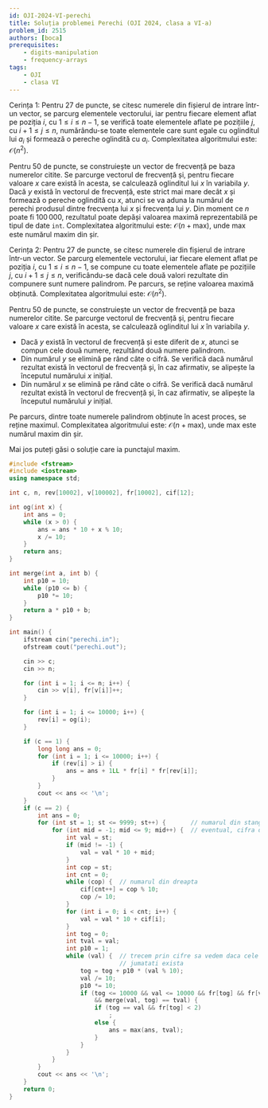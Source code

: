 ```yaml
---
id: OJI-2024-VI-perechi
title: Soluția problemei Perechi (OJI 2024, clasa a VI-a)
problem_id: 2515
authors: [boca]
prerequisites:
    - digits-manipulation
    - frequency-arrays
tags:
    - OJI
    - clasa VI
---
```


Cerința 1: Pentru 27 de puncte, se citesc numerele din fișierul de intrare
într-un vector, se parcurg elementele vectorului, iar pentru fiecare element
aflat pe poziția $i$, cu $1 \leq i \leq n - 1$, se verifică toate elementele
aflate pe pozițiile $j$, cu $i + 1 \leq j \leq n$, numărându-se toate elementele
care sunt egale cu oglinditul lui $a_i$ și formează o pereche oglindită cu
$a_i$. Complexitatea algoritmului este: $\mathcal{O}(n^2)$.

Pentru 50 de puncte, se construiește un vector de frecvență pe baza numerelor
citite. Se parcurge vectorul de frecvență și, pentru fiecare valoare $x$ care
există în acesta, se calculează oglinditul lui $x$ în variabila $y$. Dacă $y$
există în vectorul de frecvență, este strict mai mare decât $x$ și formează o
pereche oglindită cu $x$, atunci se va aduna la numărul de perechi produsul
dintre frecvența lui $x$ și frecvența lui $y$. Din moment ce $n$ poate fi
$100\,000$, rezultatul poate depăși valoarea maximă reprezentabilă pe tipul de
date `int`. Complexitatea algoritmului este: $\mathcal{O}(n + \text{max})$, unde
$\text{max}$ este numărul maxim din șir.

Cerința 2: Pentru 27 de puncte, se citesc numerele din fișierul de intrare
într-un vector. Se parcurg elementele vectorului, iar fiecare element aflat pe
poziția $i$, cu $1 \leq i \leq n - 1$, se compune cu toate elementele aflate pe
pozițiile $j$, cu $i + 1 \leq j \leq n$, verificându-se dacă cele două valori
rezultate din compunere sunt numere palindrom. Pe parcurs, se reține valoarea
maximă obținută. Complexitatea algoritmului este: $\mathcal{O}(n^2)$.

Pentru 50 de puncte, se construiește un vector de frecvență pe baza numerelor
citite. Se parcurge vectorul de frecvență și, pentru fiecare valoare $x$ care
există în acesta, se calculează oglinditul lui $x$ în variabila $y$.

-   Dacă $y$ există în vectorul de frecvență și este diferit de $x$, atunci se
    compun cele două numere, rezultând două numere palindrom.
-   Din numărul $y$ se elimină pe rând câte o cifră. Se verifică dacă numărul
    rezultat există în vectorul de frecvență și, în caz afirmativ, se alipește la
    începutul numărului $x$ inițial.
-   Din numărul $x$ se elimină pe rând câte o cifră. Se verifică dacă numărul
    rezultat există în vectorul de frecvență și, în caz afirmativ, se alipește la
    începutul numărului $y$ inițial.

Pe parcurs, dintre toate numerele palindrom obținute în acest proces, se reține
maximul. Complexitatea algoritmului este: $\mathcal{O}(n + \text{max})$, unde
$\text{max}$ este numărul maxim din șir.

Mai jos puteți găsi o soluție care ia punctajul maxim.

```cpp
#include <fstream>
#include <iostream>
using namespace std;

int c, n, rev[10002], v[100002], fr[10002], cif[12];

int og(int x) {
    int ans = 0;
    while (x > 0) {
        ans = ans * 10 + x % 10;
        x /= 10;
    }
    return ans;
}

int merge(int a, int b) {
    int p10 = 10;
    while (p10 <= b) {
        p10 *= 10;
    }
    return a * p10 + b;
}

int main() {
    ifstream cin("perechi.in");
    ofstream cout("perechi.out");

    cin >> c;
    cin >> n;

    for (int i = 1; i <= n; i++) {
        cin >> v[i], fr[v[i]]++;
    }

    for (int i = 1; i <= 10000; i++) {
        rev[i] = og(i);
    }

    if (c == 1) {
        long long ans = 0;
        for (int i = 1; i <= 10000; i++) {
            if (rev[i] > i) {
                ans = ans + 1LL * fr[i] * fr[rev[i]];
            }
        }
        cout << ans << '\n';
    }
    if (c == 2) {
        int ans = 0;
        for (int st = 1; st <= 9999; st++) {       // numarul din stanga
            for (int mid = -1; mid <= 9; mid++) {  // eventual, cifra din mijloc
                int val = st;
                if (mid != -1) {
                    val = val * 10 + mid;
                }
                int cop = st;
                int cnt = 0;
                while (cop) {  // numarul din dreapta
                    cif[cnt++] = cop % 10;
                    cop /= 10;
                }
                for (int i = 0; i < cnt; i++) {
                    val = val * 10 + cif[i];
                }
                int tog = 0;
                int tval = val;
                int p10 = 1;
                while (val) {  // trecem prin cifre sa vedem daca cele doua
                               // jumatati exista
                    tog = tog + p10 * (val % 10);
                    val /= 10;
                    p10 *= 10;
                    if (tog <= 10000 && val <= 10000 && fr[tog] && fr[val]
                        && merge(val, tog) == tval) {
                        if (tog == val && fr[tog] < 2)
                            ;
                        else {
                            ans = max(ans, tval);
                        }
                    }
                }
            }
        }
        cout << ans << '\n';
    }
    return 0;
}
```
